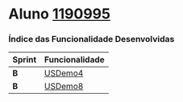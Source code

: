 **Aluno [1190995](./)** 
===============================


### Índice das Funcionalidade Desenvolvidas ###


| Sprint | Funcionalidade     |
| ------ | ------------------ |
| **B**  | [USDemo4](USDemo4/ProcessoEngenhariaFuncionalidade.md) |
| **B**  | [USDemo8](USDemo8/ProcessoEngenhariaFuncionalidade.md) |
